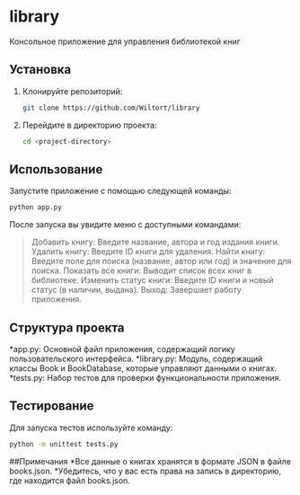 # library
Консольное приложение для управления библиотекой книг
## Установка

1. Клонируйте репозиторий:

   ```bash
   git clone https://github.com/Wiltort/library

2. Перейдите в директорию проекта:

   ```bash
   cd <project-directory>

## Использование
Запустите приложение с помощью следующей команды:
   ```bash   
   python app.py
   ```

После запуска вы увидите меню с доступными командами:

>Добавить книгу: Введите название, автора и год издания книги.
>Удалить книгу: Введите ID книги для удаления.
>Найти книгу: Введите поле для поиска (название, автор или год) и значение для поиска.
>Показать все книги: Выводит список всех книг в библиотеке.
>Изменить статус книги: Введите ID книги и новый статус (в наличии, выдана).
>Выход: Завершает работу приложения.
## Структура проекта
*app.py: Основной файл приложения, содержащий логику пользовательского интерфейса.
*library.py: Модуль, содержащий классы Book и BookDatabase, которые управляют данными о книгах.
*tests.py: Набор тестов для проверки функциональности приложения.
## Тестирование
Для запуска тестов используйте команду:
   ```bash
   python -m unittest tests.py
   ```
##Примечания
*Все данные о книгах хранятся в формате JSON в файле books.json.
*Убедитесь, что у вас есть права на запись в директорию, где находится файл books.json.
